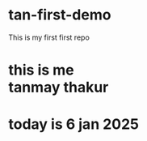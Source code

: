 # tan-first-demo
This is my first first repo
<br>
<h1>this is me <br>tanmay thakur <h1>

<b> today is 6 jan 2025<b>
